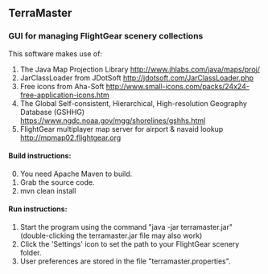 ## TerraMaster
### GUI for managing FlightGear scenery collections

This software makes use of:

1. The Java Map Projection Library
http://www.jhlabs.com/java/maps/proj/
2. JarClassLoader from JDotSoft
http://jdotsoft.com/JarClassLoader.php
3. Free icons from Aha-Soft
http://www.small-icons.com/packs/24x24-free-application-icons.htm
4. The Global Self-consistent, Hierarchical, High-resolution Geography Database (GSHHG)
https://www.ngdc.noaa.gov/mgg/shorelines/gshhs.html
5. FlightGear multiplayer map server for airport & navaid lookup
http://mpmap02.flightgear.org

#### Build instructions:
0. You need Apache Maven to build.
1. Grab the source code.
2. mvn clean install

#### Run instructions:
1. Start the program using the command "java -jar terramaster.jar"
   (double-clicking the terramaster.jar file may also work)
2. Click the 'Settings' icon to set the path to your FlightGear scenery folder.
3. User preferences are stored in the file "terramaster.properties".
